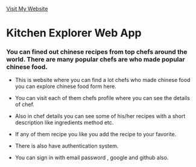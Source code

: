 [Visit My Website](https://kitchen-explorer-b09f5.web.app/)

# Kitchen Explorer Web App

### You can fined out chinese recipes from top chefs around the world. There are many popular chefs are who made popular chinese food.


- This is website where you can find a lot chefs who made chinese food you can explore chinese food form here.

- You can visit each of them chefs profile where you can see the details of chef.

- Also in chef details you can see some of his/her recipes with a short description like ingredients method etc.

- If any of them recipe you like you add the recipe to your favorite.

- There is also have authentication system.

- You can sign in with email password , google and github also.